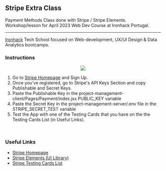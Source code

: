## Stripe Extra Class 

Payment Methods Class done with Stripe / Stripe Elements. Workshop/lesson for April 2023 Web Dev Course at Ironhack Portugal.
<hr>
<a href="https://ironhack.com">Ironhack</a> Tech School focused on Web-development, UX/UI Design & Data Analytics bootcamps.

<br>

### Instructions 
<div style="display:flex; justify-content: center">
<img src="https://media.tenor.com/qPZM6yp3Y6wAAAAC/the-office-michael-scott.gif">
</div>
<ol>
  <li> Go to <a href="https://stripe.com">Stripe Homepage</a> and Sign Up.</li>
  <li> Once you've registered, go to Stripe's API Keys Section and copy Publishable and Secret Keys.</li>
  <li> Paste the Publishable Key in the project-management-client/Pages/Payment/index.jsx PUBLIC_KEY variable</li>
  <li> Paste the Secret Key in the project-management-server/.env file in the STRIPE_SECRET_TEST variable</li>
  <li> Test the App with one of the Testing Cards that you have on the the Testing Cards List (in Useful Links). </li>
</ol>

<br>

### Useful Links 

<ul>
  <li> <a href="https://stripe.com">Stripe Homepage</a></li>
  <li> <a href="https://stripe.com/en-pt/payments/elements"> Stripe Elements (UI Library) </a> </li>
  <li> <a href="https://stripe.com/docs/testing"> Stripe Testing Cards List </a> </li>
</ul>
<br>
